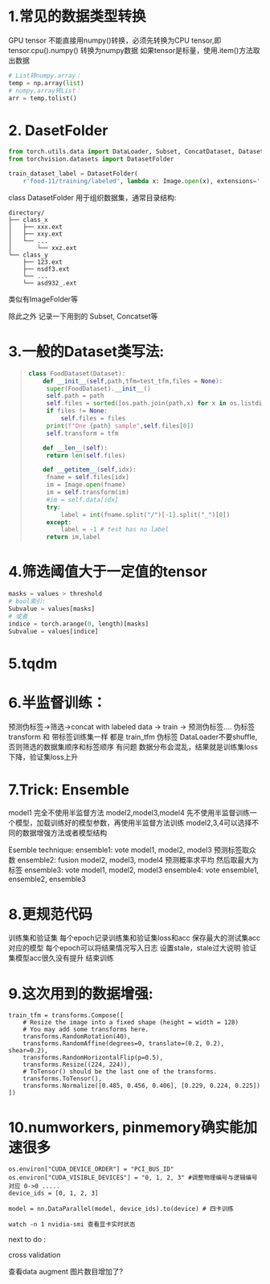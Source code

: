 # 1.常见的数据类型转换

GPU tensor 不能直接用numpy()转换，必须先转换为CPU tensor,即 tensor.cpu().numpy() 转换为numpy数据
如果tensor是标量，使用.item()方法取出数据

```python
# List转numpy.array：
temp = np.array(list)
# numpy.array转List：
arr = temp.tolist()
```

# 2. DasetFolder

```python
from torch.utils.data import DataLoader, Subset, ConcatDataset, Dataset
from torchvision.datasets import DatasetFolder
```

```python
train_dataset_label = DatasetFolder(
    r'food-11/training/labeled', lambda x: Image.open(x), extensions='.jpg',transform=train_tfm) 
```

class DatasetFolder 用于组织数据集，通常目录结构:

```
directory/
├── class_x
│   ├── xxx.ext
│   ├── xxy.ext
│   └── ...
│       └── xxz.ext
└── class_y
    ├── 123.ext
    ├── nsdf3.ext
    └── ...
    └── asd932_.ext
```

类似有ImageFolder等

除此之外 记录一下用到的
Subset, Concatset等

# 3.一般的Dataset类写法:

> ```python
> class FoodDataset(Dataset):
>     def __init__(self,path,tfm=test_tfm,files = None):
>      super(FoodDataset).__init__()
>      self.path = path
>      self.files = sorted([os.path.join(path,x) for x in os.listdir(path) if x.endswith(".jpg")])
>      if files != None:
>          self.files = files
>      print(f"One {path} sample",self.files[0])
>      self.transform = tfm
> 
>     def __len__(self):
>      return len(self.files)
> 
>     def __getitem__(self,idx):
>      fname = self.files[idx]
>      im = Image.open(fname)
>      im = self.transform(im)
>      #im = self.data[idx]
>      try:
>          label = int(fname.split("/")[-1].split("_")[0])
>      except:
>          label = -1 # test has no label
>      return im,label
> ```

#  4.筛选阈值大于一定值的tensor

```python
masks = values > threshold
# bool索引:
Subvalue = values[masks]
# 或者
indice = torch.arange(0, length)[masks]
Subvalue = values[indice]
```

# 5.tqdm



# 6.半监督训练：

预测伪标签->筛选->concat with labeled data -> train -> 预测伪标签....
伪标签transform 和 带标签训练集一样 都是 train_tfm
伪标签 DataLoader不要shuffle,否则筛选的数据集顺序和标签顺序 有问题
数据分布会混乱，结果就是训练集loss下降，验证集loss上升

# 7.Trick: Ensemble

model1 完全不使用半监督方法
model2,model3,model4 先不使用半监督训练一个模型，加载训练好的模型参数，再使用半监督方法训练
model2,3,4可以选择不同的数据增强方法或者模型结构

Esemble technique:
ensemble1: vote model1, model2, model3 预测标签取众数
ensemble2: fusion model2, model3, model4 预测概率求平均 然后取最大为标签
ensemble3: vote model1, model2, model3
ensemble4: vote ensemble1, ensemble2, ensemble3

# 8.更规范代码

训练集和验证集 每个epoch记录训练集和验证集loss和acc
保存最大的测试集acc对应的模型
每个epoch可以将结果情况写入日志
设置stale，stale过大说明 验证集模型acc很久没有提升 结束训练

# 9.这次用到的数据增强:

```
train_tfm = transforms.Compose([
    # Resize the image into a fixed shape (height = width = 128)
    # You may add some transforms here.
    transforms.RandomRotation(40),
    transforms.RandomAffine(degrees=0, translate=(0.2, 0.2), shear=0.2),
    transforms.RandomHorizontalFlip(p=0.5),
    transforms.Resize((224, 224)),
    # ToTensor() should be the last one of the transforms.
    transforms.ToTensor(),
    transforms.Normalize([0.485, 0.456, 0.406], [0.229, 0.224, 0.225])
])
```

# 10.numworkers, pinmemory确实能加速很多 

```
os.environ["CUDA_DEVICE_ORDER"] = "PCI_BUS_ID"
os.environ["CUDA_VISIBLE_DEVICES"] = "0, 1, 2, 3" #调整物理编号与逻辑编号对应 0->0 .....
device_ids = [0, 1, 2, 3]

model = nn.DataParallel(model, device_ids).to(device) # 四卡训练

watch -n 1 nvidia-smi 查看显卡实时状态
```



next to do :

cross validation

查看data augment 图片数目增加了?

